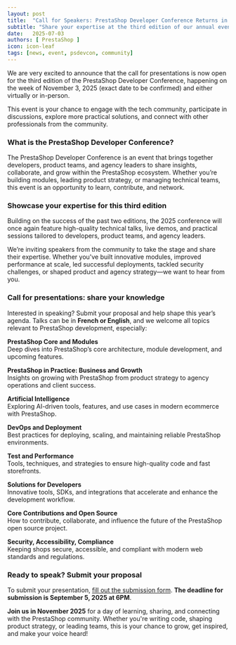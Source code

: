 ```yaml
---
layout: post
title:  "Call for Speakers: PrestaShop Developer Conference Returns in November 2025"
subtitle: "Share your expertise at the third edition of our annual event"
date:   2025-07-03
authors: [ PrestaShop ]
icon: icon-leaf
tags: [news, event, psdevcon, community]
---
```

We are very excited to announce that the call for presentations is now open for the third edition of the PrestaShop Developer Conference, happening on the week of November 3, 2025 (exact date to be confirmed) and either virtually or in-person.

This event is your chance to engage with the tech community, participate in discussions, explore more practical solutions, and connect with other professionals from the community.

### What is the PrestaShop Developer Conference?

The PrestaShop Developer Conference is an event that brings together developers, product teams, and agency leaders to share insights, collaborate, and grow within the PrestaShop ecosystem. Whether you’re building modules, leading product strategy, or managing technical teams, this event is an opportunity to learn, contribute, and network.

### Showcase your expertise for this third edition

Building on the success of the past two editions, the 2025 conference will once again feature high-quality technical talks, live demos, and practical sessions tailored to developers, product teams, and agency leaders.

We’re inviting speakers from the community to take the stage and share their expertise. Whether you've built innovative modules, improved performance at scale, led successful deployments, tackled security challenges, or shaped product and agency strategy—we want to hear from you.

### Call for presentations: share your knowledge

Interested in speaking? Submit your proposal and help shape this year’s agenda. Talks can be in **French or English**, and we welcome all topics relevant to PrestaShop development, especially:

**PrestaShop Core and Modules**  
Deep dives into PrestaShop’s core architecture, module development, and upcoming features.

**PrestaShop in Practice: Business and Growth**  
Insights on growing with PrestaShop from product strategy to agency operations and client success.

**Artificial Intelligence**  
Exploring AI-driven tools, features, and use cases in modern ecommerce with PrestaShop.

**DevOps and Deployment**  
Best practices for deploying, scaling, and maintaining reliable PrestaShop environments.

**Test and Performance**  
Tools, techniques, and strategies to ensure high-quality code and fast storefronts.

**Solutions for Developers**  
Innovative tools, SDKs, and integrations that accelerate and enhance the development workflow.

**Core Contributions and Open Source**  
How to contribute, collaborate, and influence the future of the PrestaShop open source project.

**Security, Accessibility, Compliance**  
Keeping shops secure, accessible, and compliant with modern web standards and regulations.

### Ready to speak? Submit your proposal
To submit your presentation, [fill out the submission form](https://forms-prestashop.typeform.com/to/gqoXjaLY). **The deadline for submission is September 5, 2025 at 6PM**.

**Join us in November 2025** for a day of learning, sharing, and connecting with the PrestaShop community. Whether you're writing code, shaping product strategy, or leading teams, this is your chance to grow, get inspired, and make your voice heard!
